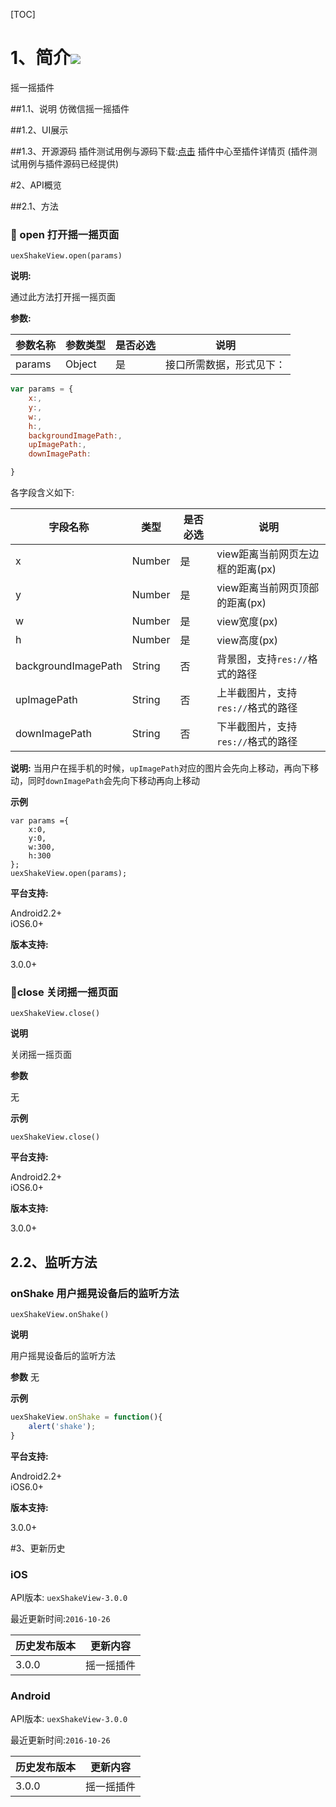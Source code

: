 [TOC]

# 1、简介[![](http://appcan-download.oss-cn-beijing.aliyuncs.com/%E5%85%AC%E6%B5%8B%2Fgf.png)]()
摇一摇插件

##1.1、说明
仿微信摇一摇插件

##1.2、UI展示

##1.3、开源源码
插件测试用例与源码下载:[点击]() 插件中心至插件详情页 (插件测试用例与插件源码已经提供)


#2、API概览

##2.1、方法

### 🍭 open 打开摇一摇页面

`uexShakeView.open(params)`

**说明:**

通过此方法打开摇一摇页面

**参数:**

| 参数名称     | 参数类型     | 是否必选 | 说明           |
| -------- | -------- | ---- | ------------ |
| params   | Object   | 是    | 接口所需数据，形式见下： |


```javascript
var params = {
	x:,
	y:,
	w:,
	h:,
	backgroundImagePath:,
	upImagePath:,
	downImagePath:

}
```

各字段含义如下:

| 字段名称 | 类型     | 是否必选 | 说明                   |
| ---- | ------ | ---- | -------------------- |
| x    | Number | 是    | view距离当前网页左边框的距离(px) |
| y    | Number | 是    | view距离当前网页顶部的距离(px)  |
| w    | Number | 是    | view宽度(px)           |
| h    | Number | 是    | view高度(px)           |
| backgroundImagePath | String | 否    | 背景图，支持`res://`格式的路径          |
| upImagePath    | String | 否    |  上半截图片，支持`res://`格式的路径          |
| downImagePath   | String | 否    | 下半截图片，支持`res://`格式的路径      |

**说明:** 当用户在摇手机的时候，`upImagePath`对应的图片会先向上移动，再向下移动，同时`downImagePath`会先向下移动再向上移动

**示例**

```
var params ={
    x:0,
    y:0,
    w:300,
    h:300
};
uexShakeView.open(params);
```

**平台支持:**

Android2.2+  
iOS6.0+

**版本支持:**

3.0.0+

### 🍭close  关闭摇一摇页面

`uexShakeView.close()`

**说明**

 关闭摇一摇页面

**参数**

无


**示例**

```
uexShakeView.close()
```

**平台支持:**

Android2.2+  
iOS6.0+

**版本支持:**

3.0.0+

## 2.2、监听方法

### onShake  用户摇晃设备后的监听方法

`uexShakeView.onShake()`

**说明**

用户摇晃设备后的监听方法

**参数**
无

**示例**

```javascript
uexShakeView.onShake = function(){
	alert('shake');
}
```

**平台支持:**

Android2.2+  
iOS6.0+

**版本支持:**

3.0.0+

#3、更新历史 

### iOS

API版本: `uexShakeView-3.0.0`

最近更新时间:`2016-10-26`

| 历史发布版本 | 更新内容  |
| ------ | ----------------- |
| 3.0.0 | 摇一摇插件 |

### Android

API版本: `uexShakeView-3.0.0`

最近更新时间:`2016-10-26`

| 历史发布版本 | 更新内容 |
| ------ | ---- |
| 3.0.0 | 摇一摇插件 |
